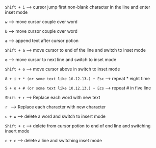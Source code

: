 `Shift + i` --> cursor jump first non-blank character in the line and enter inset mode

`w` --> move cursor couple over word

`b` --> move cursor couple over word

`a` --> append text after cursor potion

`Shift + a` -->  move cursor to end of the line and switch to inset mode

`o` --> move cursor to next line and switch to inset mode

`Shift + o` --> move cursor above in switch to inset mode

`8 + i + * (or some text like 10.12.13.) + Esc` --> repeat * eight time

`5 + o + # (or some text like 10.12.13.) + Ecs` --> repeat # in five line

` Shift + r ` --> Replace each word with new text

`r ` --> Replace each character with new character

` c + w ` --> delete a word and switch to insert mode

` Shift + c ` --> delete from cursor potion to end of end line and switching insert mode

`c + c` --> delete a line and switching inset mode
